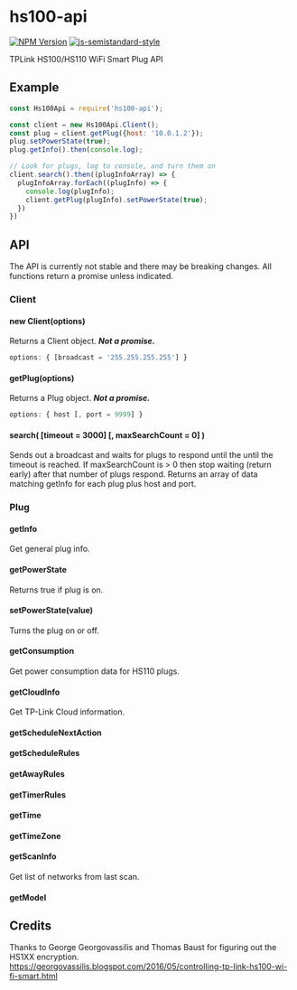 # hs100-api
[![NPM Version](https://img.shields.io/npm/v/hs100-api.svg)](https://www.npmjs.com/package/hs100-api)
[![js-semistandard-style](https://img.shields.io/badge/code%20style-semistandard-brightgreen.svg?style=flat-square)](https://github.com/Flet/semistandard)

TPLink HS100/HS110 WiFi Smart Plug API

## Example
```javascript
const Hs100Api = require('hs100-api');

const client = new Hs100Api.Client();
const plug = client.getPlug({host: '10.0.1.2'});
plug.setPowerState(true);
plug.getInfo().then(console.log);

// Look for plugs, log to console, and turn them on
client.search().then((plugInfoArray) => {
  plugInfoArray.forEach((plugInfo) => {
    console.log(plugInfo);
    client.getPlug(plugInfo).setPowerState(true);
  })
})
```

## API
The API is currently not stable and there may be breaking changes. All functions return a promise unless indicated.

### Client

#### new Client(options)
Returns a Client object. ***Not a promise.***
```javascript
options: { [broadcast = '255.255.255.255'] }
```

#### getPlug(options)
Returns a Plug object. ***Not a promise.***
```javascript
options: { host [, port = 9999] }
```

#### search( [timeout = 3000] [, maxSearchCount = 0] )
Sends out a broadcast and waits for plugs to respond until the until the timeout is reached. If maxSearchCount is > 0 then stop waiting (return early) after that number of plugs respond. Returns an array of data matching getInfo for each plug plus host and port.

### Plug
#### getInfo
Get general plug info.
#### getPowerState
Returns true if plug is on.
#### setPowerState(value)
Turns the plug on or off.
#### getConsumption
Get power consumption data for HS110 plugs.
#### getCloudInfo
Get TP-Link Cloud information.
#### getScheduleNextAction
#### getScheduleRules
#### getAwayRules
#### getTimerRules
#### getTime
#### getTimeZone
#### getScanInfo
Get list of networks from last scan.
#### getModel


## Credits
Thanks to George Georgovassilis and Thomas Baust for figuring out the HS1XX encryption.
https://georgovassilis.blogspot.com/2016/05/controlling-tp-link-hs100-wi-fi-smart.html
